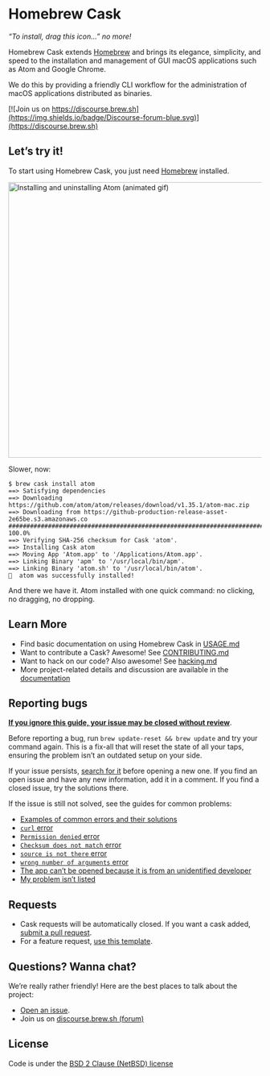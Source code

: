 # Homebrew Cask

_“To install, drag this icon…” no more!_

Homebrew Cask extends [Homebrew](https://brew.sh) and brings its elegance, simplicity, and speed to the installation and management of GUI macOS applications such as Atom and Google Chrome.

We do this by providing a friendly CLI workflow for the administration of macOS applications distributed as binaries.

[![Join us on https://discourse.brew.sh](https://img.shields.io/badge/Discourse-forum-blue.svg)](https://discourse.brew.sh)

## Let’s try it!

To start using Homebrew Cask, you just need [Homebrew](https://brew.sh/) installed.

<img src="https://i.imgur.com/bjr8UxZ.gif" width="547" alt="Installing and uninstalling Atom (animated gif)">

Slower, now:

```
$ brew cask install atom
==> Satisfying dependencies
==> Downloading https://github.com/atom/atom/releases/download/v1.35.1/atom-mac.zip
==> Downloading from https://github-production-release-asset-2e65be.s3.amazonaws.co
######################################################################## 100.0%
==> Verifying SHA-256 checksum for Cask 'atom'.
==> Installing Cask atom
==> Moving App 'Atom.app' to '/Applications/Atom.app'.
==> Linking Binary 'apm' to '/usr/local/bin/apm'.
==> Linking Binary 'atom.sh' to '/usr/local/bin/atom'.
🍺  atom was successfully installed!
```

And there we have it. Atom installed with one quick command: no clicking, no dragging, no dropping.

## Learn More

* Find basic documentation on using Homebrew Cask in [USAGE.md](USAGE.md)
* Want to contribute a Cask? Awesome! See [CONTRIBUTING.md](CONTRIBUTING.md)
* Want to hack on our code? Also awesome! See [hacking.md](doc/development/hacking.md)
* More project-related details and discussion are available in the [documentation](doc)

## Reporting bugs

[**If you ignore this guide, your issue may be closed without review**](doc/faq/closing_issues_without_review.md).

Before reporting a bug, run `brew update-reset && brew update` and try your command again. This is a fix-all that will reset the state of all your taps, ensuring the problem isn’t an outdated setup on your side.

If your issue persists, [search for it](https://github.com/Homebrew/homebrew-cask/search?type=Issues) before opening a new one. If you find an open issue and have any new information, add it in a comment. If you find a closed issue, try the solutions there.

If the issue is still not solved, see the guides for common problems:

* [Examples of common errors and their solutions](doc/reporting_bugs/error_examples.md)
* [`curl` error](doc/reporting_bugs/curl_error.md)
* [`Permission denied` error](doc/reporting_bugs/permission_denied_error.md)
* [`Checksum does not match` error](doc/reporting_bugs/checksum_does_not_match_error.md)
* [`source is not there` error](doc/reporting_bugs/source_is_not_there_error.md)
* [`wrong number of arguments` error](doc/reporting_bugs/wrong_number_of_arguments_error.md)
* [The app can’t be opened because it is from an unidentified developer](doc/faq/the_app_cant_be_opened.md)
* [My problem isn’t listed](https://github.com/Homebrew/homebrew-cask/issues/new?template=01_bug_report.md)

## Requests

* Cask requests will be automatically closed. If you want a cask added, [submit a pull request](https://github.com/Homebrew/homebrew-cask/blob/master/CONTRIBUTING.md#adding-a-cask).
* For a feature request, [use this template](https://github.com/Homebrew/homebrew-cask/issues/new?template=02_feature_request.md).

## Questions? Wanna chat?

We’re really rather friendly! Here are the best places to talk about the project:

* [Open an issue](https://github.com/Homebrew/homebrew-cask/issues/new/choose).
* Join us on [discourse.brew.sh (forum)](https://discourse.brew.sh)

## License
Code is under the [BSD 2 Clause (NetBSD) license](LICENSE)
